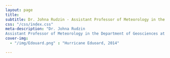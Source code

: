 ```yaml
---
layout: page
title: 
subtitle: Dr. Johna Rudzin - Assistant Professor of Meteorology in the Department of Geosciences at Mississippi State University
css: "/css/index.css"
meta-description: "Dr. Johna Rudzin 
Assistant Professor of Meteorology in the Department of Geosciences at Mississippi State University"
cover-img:
  - "/img/Edouard.png" : "Hurricane Eduoard, 2014"

---
```

